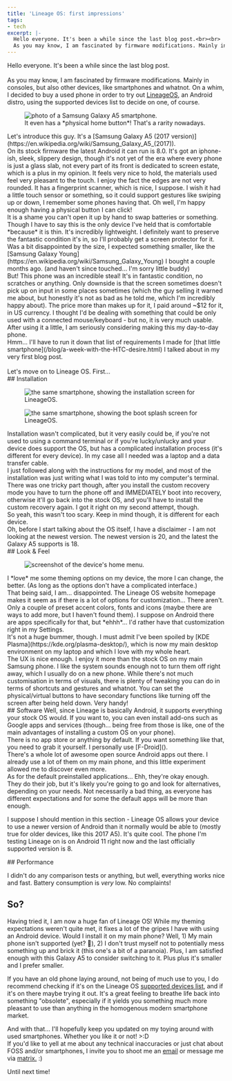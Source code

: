 ```yaml
---
title: 'Lineage OS: first impressions'
tags:
- tech
excerpt: |-
  Hello everyone. It's been a while since the last blog post.<br><br>
  As you may know, I am fascinated by firmware modifications. Mainly in consoles, but also other devices, like smartphones and whatnot. On a whim, I decided to buy a used phone in order to try out LineageOS, an Android distro, using the supported devices list to decide on one, of course.<br>
---
```


Hello everyone. It's been a while since the last blog post.<br><br>
As you may know, I am fascinated by firmware modifications. Mainly in consoles, but also other devices, like smartphones and whatnot. On a whim, I decided to buy a used phone in order to try out [LineageOS](https://lineageos.org/), an Android distro, using the supported devices list to decide on one, of course.<br>
<figure  class="fl" ><img src="/images/blog/a5/1.jpg" alt="photo of a Samsung Galaxy A5 smartphone."><figcaption>It even has a *physical home button*! That's a rarity nowadays.</figcaption></figure>
Let's introduce this guy. It's a [Samsung Galaxy A5 (2017 version)](https://en.wikipedia.org/wiki/Samsung_Galaxy_A5_(2017)).<br>
On its stock firmware the latest Android it can run is 8.0. It's got an iphone-ish, sleek, slippery design, though it's not yet of the era where every phone is just a glass slab, not every part of its front is dedicated to screen estate, which is a plus in my opinion. It feels very nice to hold, the materials used feel very pleasant to the touch. I enjoy the fact the edges are not very rounded. It has a fingerprint scanner, which is nice, I suppose. I wish it had a little touch sensor or something, so it could support gestures like swiping up or down, I remember some phones having that. Oh well, I'm happy enough having a physical button I can click!<br>
It is a shame you can't open it up by hand to swap batteries or something. Though I have to say this is the only device I've held that is comfortable *because* it is thin. It's incredibly lightweight. I definitely want to preserve the fantastic condition it's in, so I'll probably get a screen protector for it.<br>
Was a bit disappointed by the size, I expected something smaller, like the [Samsung Galaxy Young](https://en.wikipedia.org/wiki/Samsung_Galaxy_Young) I bought a couple months ago. (and haven't since touched... I'm sorry little buddy)<br>
But! This phone was an incredible steal! It's in fantastic condition, no scratches or anything. Only downside is that the screen sometimes doesn't pick up on input in some places sometimes (which the guy selling it warned me about, but honestly it's not as bad as he told me, which I'm incredibly happy about). The price more than makes up for it, I paid around ~$12 for it, in US currency. I thought I'd be dealing with something that could be only used with a connected mouse/keyboard - but no, it is very much usable. After using it a little, I am seriously considering making this my day-to-day phone.<br> Hmm... I'll have to run it down that list of requirements I made for [that little smartphone](/blog/a-week-with-the-HTC-desire.html) I talked about in my very first blog post.<br><br>
Let's move on to Lineage OS. First...<br>
<div style="clear:both;"></div>
## Installation
<figure  class="fl" ><img src="/images/blog/a5/2.jpg" alt="the same smartphone, showing the installation screen for LineageOS."></figure>
<figure  class="fr" ><img src="/images/blog/a5/3.jpg" alt="the same smartphone, showing the boot splash screen for LineageOS."></figure>
Installation wasn't complicated, but it very easily could be, if you're not used to using a command terminal or if you're lucky/unlucky and your device does support the OS, but has a complicated installation process (it's different for every device). In my case all I needed was a laptop and a data transfer cable.<br>
I just followed along with the instructions for my model, and most of the installation was just writing what I was told to into my computer's terminal.<br>
There was one tricky part though, after you install the custom recovery mode you have to turn the phone off and IMMEDIATELY boot into recovery, otherwise it'll go back into the stock OS, and you'll have to install the custom recovery again. I got it right on my second attempt, though.<br>
So yeah, this wasn't too scary. Keep in mind though, it is different for each device.<br>
Oh, before I start talking about the OS itself, I have a disclaimer - I am not looking at the newest version. The newest version is 20, and the latest the Galaxy A5 supports is 18.<br>
<div style="clear:both;"></div>
## Look & Feel
<figure  class="fr" ><img src="/images/blog/a5/4.png" alt="screenshot of the device's home menu."></figure>
I *love* me some theming options on my device, the more I can change, the better. (As long as the options don't have a complicated interface.)<br>
That being said, I am... disappointed. The Lineage OS website homepage makes it seem as if there is a lot of options for customization... There aren't. Only a couple of preset accent colors, fonts and icons (maybe there are ways to add more, but I haven't found them). I suppose on Android there are apps specifically for that, but *ehhh*... I'd rather have that customization right in my Settings.<br>
It's not a huge bummer, though. I must admit I've been spoiled by [KDE Plasma](https://kde.org/plasma-desktop/), which is now my main desktop environment on my laptop and which I love with my whole heart.<br>
The UX is nice enough. I enjoy it more than the stock OS on my main Samsung phone. I like the system sounds enough not to turn them off right away, which I usually do on a new phone.
While there's not much customisation in terms of visuals, there is plenty of tweaking you can do in terms of shortcuts and gestures and whatnot. You can set the physical/virtual buttons to have secondary functions like turning off the screen after being held down. Very handy!<br>
<div style="clear:both;"></div>
## Software
Well, since Lineage is basically Android, it supports everything your stock OS would. If you want to, you can even install add-ons such as Google apps and services (though... being free from those is like, one of the main advantages of installing a custom OS on your phone).  <br>
There is no app store or anything by default. If you want something like that, you need to grab it yourself. I personally use [F-Droid]().   <br>
There's a whole lot of awesome open source Android apps out there. I already use a lot of them on my main phone, and this little experiment allowed me to discover even more.  <br>
As for the default preinstalled applications... Ehh, they're okay enough. They do their job, but it's likely you're going to go and look for alternatives, depending on your needs. Not necessarily a bad thing, as everyone has different expectations and for some the default apps will be more than enough.  <br>
  
I suppose I should mention in this section - Lineage OS allows your device to use a newer version of Android than it normally would be able to (mostly true for older devices, like this 2017 A5). It's quite cool. The phone I'm testing Lineage on is on Android 11 right now and the last officially supported version is 8.  <br>
<div style="clear:both;"></div>
## Performance
  
I didn't do any comparison tests or anything, but well, everything works nice and fast. Battery consumption is *very* low. No complaints!  <br>
## So?
  
Having tried it, I am now a huge fan of Lineage OS! While my theming expectations weren't quite met, it fixes a lot of the gripes I have with using an Android device. Would I install it on my main phone? Well, 1) My main phone isn't supported (yet? 🥺), 2) I don't trust myself not to potentially mess something up and brick it (this one's a bit of a paranoia). Plus, I am satisfied enough with this Galaxy A5 to consider switching to it. Plus plus it's smaller and I prefer smaller.  <br>
  
If you have an old phone laying around, not being of much use to you, I do recommend checking if it's on the Lineage OS [supported devices list](https://wiki.lineageos.org/devices/), and if it's on there maybe trying it out. It's a great feeling to breathe life back into something "obsolete", especially if it yields you something much more pleasant to use than anything in the homogenous modern smartphone market.  <br>
  
And with that... I'll hopefully keep you updated on my toying around with used smartphones. Whether you like it or not! >:D  <br>
If you'd like to yell at me about any technical inaccuracies or just chat about FOSS and/or smartphones, I invite you to shoot me an [email](mailto:hello@drakonic.zone) or message me via [matrix.](https://matrix.to/#/@drakonic:matrix.org) :)  <br>
  
Until next time!
